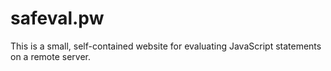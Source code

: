 # safeval.pw

This is a small, self-contained website for evaluating JavaScript statements on a remote server.
